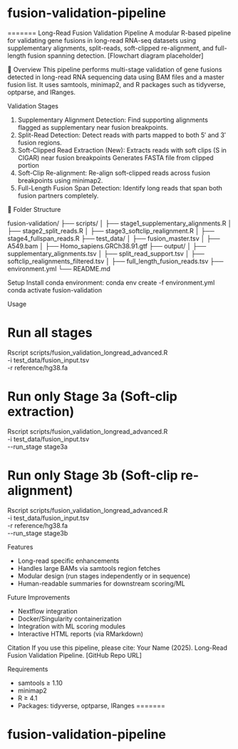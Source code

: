 # fusion-validation-pipeline
=======
Long-Read Fusion Validation Pipeline
A modular R-based pipeline for validating gene fusions in long-read RNA-seq datasets using supplementary alignments, split-reads, soft-clipped re-alignment, and full-length fusion spanning detection.
[Flowchart diagram placeholder]

📂 Overview
This pipeline performs multi-stage validation of gene fusions detected in long-read RNA sequencing data using BAM files and a master fusion list. It uses samtools, minimap2, and R packages such as tidyverse, optparse, and IRanges.

Validation Stages
1. Supplementary Alignment Detection: Find supporting alignments flagged as supplementary near fusion breakpoints.
2. Split-Read Detection: Detect reads with parts mapped to both 5′ and 3′ fusion regions.
3. Soft-Clipped Read Extraction (New):
Extracts reads with soft clips (S in CIGAR) near fusion breakpoints
Generates FASTA file from clipped portion
3. Soft-Clip Re-alignment: Re-align soft-clipped reads across fusion breakpoints using minimap2.
4. Full-Length Fusion Span Detection: Identify long reads that span both fusion partners completely.

📁 Folder Structure

fusion-validation/
├── scripts/
│   ├── stage1_supplementary_alignments.R
│   ├── stage2_split_reads.R
│   ├── stage3_softclip_realignment.R
│   ├── stage4_fullspan_reads.R
├── test_data/
│   ├── fusion_master.tsv
│   ├── A549.bam
│   ├── Homo_sapiens.GRCh38.91.gtf
├── output/
│   ├── supplementary_alignments.tsv
│   ├── split_read_support.tsv
│   ├── softclip_realignments_filtered.tsv
│   ├── full_length_fusion_reads.tsv
├── environment.yml
└── README.md

Setup
Install conda environment:
conda env create -f environment.yml
conda activate fusion-validation

Usage
# Run all stages
Rscript scripts/fusion_validation_longread_advanced.R \
  -i test_data/fusion_input.tsv \
  -r reference/hg38.fa

# Run only Stage 3a (Soft-clip extraction)
Rscript scripts/fusion_validation_longread_advanced.R \
  -i test_data/fusion_input.tsv \
  --run_stage stage3a

# Run only Stage 3b (Soft-clip re-alignment)
Rscript scripts/fusion_validation_longread_advanced.R \
  -i test_data/fusion_input.tsv \
  -r reference/hg38.fa \
  --run_stage stage3b

Features
- Long-read specific enhancements
- Handles large BAMs via samtools region fetches
- Modular design (run stages independently or in sequence)
- Human-readable summaries for downstream scoring/ML

Future Improvements
- Nextflow integration
- Docker/Singularity containerization
- Integration with ML scoring modules
- Interactive HTML reports (via RMarkdown)

Citation
If you use this pipeline, please cite:
Your Name (2025). Long-Read Fusion Validation Pipeline. [GitHub Repo URL]

Requirements
- samtools ≥ 1.10
- minimap2
- R ≥ 4.1
- Packages: tidyverse, optparse, IRanges
=======
# fusion-validation-pipeline
